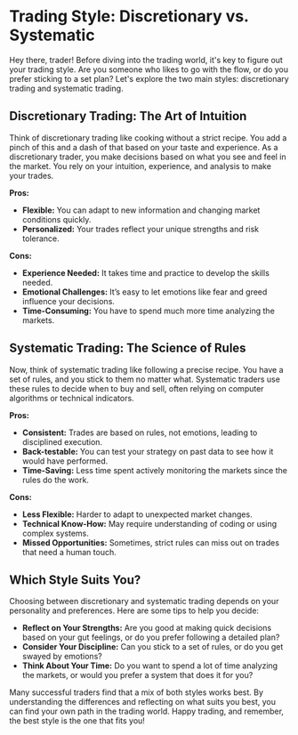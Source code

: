 # Trading Style: Discretionary vs. Systematic

Hey there, trader! Before diving into the trading world, it's key to figure out your trading style. Are you someone who likes to go with the flow, or do you prefer sticking to a set plan? Let's explore the two main styles: discretionary trading and systematic trading.

## Discretionary Trading: The Art of Intuition

Think of discretionary trading like cooking without a strict recipe. You add a pinch of this and a dash of that based on your taste and experience. As a discretionary trader, you make decisions based on what you see and feel in the market. You rely on your intuition, experience, and analysis to make your trades.

**Pros:**

- **Flexible:** You can adapt to new information and changing market conditions quickly.
- **Personalized:** Your trades reflect your unique strengths and risk tolerance.

**Cons:**

- **Experience Needed:** It takes time and practice to develop the skills needed.
- **Emotional Challenges:** It’s easy to let emotions like fear and greed influence your decisions.
- **Time-Consuming:** You have to spend much more time analyzing the markets.

## Systematic Trading: The Science of Rules

Now, think of systematic trading like following a precise recipe. You have a set of rules, and you stick to them no matter what. Systematic traders use these rules to decide when to buy and sell, often relying on computer algorithms or technical indicators.

**Pros:**

- **Consistent:** Trades are based on rules, not emotions, leading to disciplined execution.
- **Back-testable:** You can test your strategy on past data to see how it would have performed.
- **Time-Saving:** Less time spent actively monitoring the markets since the rules do the work.

**Cons:**

- **Less Flexible:** Harder to adapt to unexpected market changes.
- **Technical Know-How:** May require understanding of coding or using complex systems.
- **Missed Opportunities:** Sometimes, strict rules can miss out on trades that need a human touch.

## Which Style Suits You?

Choosing between discretionary and systematic trading depends on your personality and preferences. Here are some tips to help you decide:

- **Reflect on Your Strengths:** Are you good at making quick decisions based on your gut feelings, or do you prefer following a detailed plan?
- **Consider Your Discipline:** Can you stick to a set of rules, or do you get swayed by emotions?
- **Think About Your Time:** Do you want to spend a lot of time analyzing the markets, or would you prefer a system that does it for you?

Many successful traders find that a mix of both styles works best. By understanding the differences and reflecting on what suits you best, you can find your own path in the trading world. Happy trading, and remember, the best style is the one that fits you!
